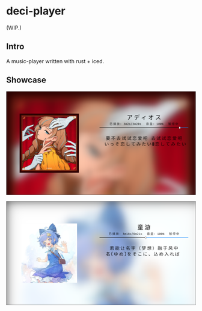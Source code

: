# deci-player

(WIP.)  

## Intro

A music-player written with rust + iced.  

## Showcase

![show_1.png](./showcase/show_1.png)  

![show_2.png](./showcase/show_2.png)  


